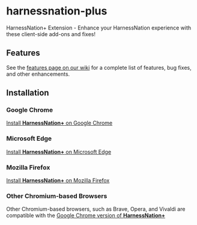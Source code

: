 # harnessnation-plus
HarnessNation+ Extension - Enhance your HarnessNation experience with these client-side add-ons and fixes!

## Features

See the [features page on our wiki](https://github.com/tfrizzell/harnessnation-plus/wiki/Features) for a complete list of features, bug fixes, and other enhancements.

## Installation

### Google Chrome

[Install **HarnessNation+** on Google Chrome](https://chrome.google.com/webstore/detail/harnessnation%20/aonknefdnheomhlfcnjdicnkbfdakcdo)

### Microsoft Edge

[Install **HarnessNation+** on Microsoft Edge](https://microsoftedge.microsoft.com/addons/detail/harnessnation/joniipgaaolooildpfoinglgbfefjobk)

### Mozilla Firefox

[Install **HarnessNation+** on Mozilla Firefox](https://addons.mozilla.org/en-US/firefox/addon/harnessnation-plus/)

### Other Chromium-based Browsers

Other Chromium-based browsers, such as Brave, Opera, and Vivaldi are compatible with the [Google Chrome version of **HarnessNation+**](#google-chrome)